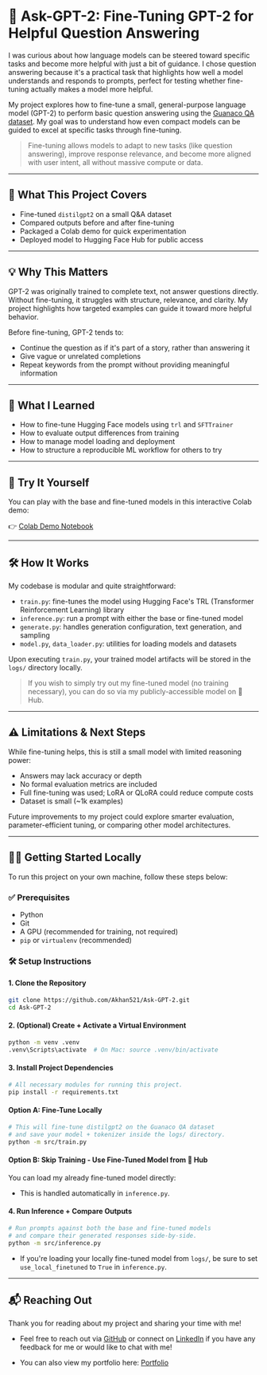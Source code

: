 # 🤖 Ask-GPT-2: Fine-Tuning GPT-2 for Helpful Question Answering

I was curious about how language models can be steered toward specific tasks and become more helpful with just a bit of guidance. I chose question answering because it's a practical task that highlights how well a model understands and responds to prompts, perfect for testing whether fine-tuning actually makes a model more helpful.

My project explores how to fine-tune a small, general-purpose language model (GPT-2) to perform basic question answering using the [Guanaco QA dataset](https://huggingface.co/datasets/mlabonne/guanaco-llama2-1k). My goal was to understand how even compact models can be guided to excel at specific tasks through fine-tuning.

> Fine-tuning allows models to adapt to new tasks (like question answering), improve response relevance, and become more aligned with user intent, all without massive compute or data.
---

## 📌 What This Project Covers

-  Fine-tuned `distilgpt2` on a small Q&A dataset
-  Compared outputs before and after fine-tuning
-  Packaged a Colab demo for quick experimentation
-  Deployed model to Hugging Face Hub for public access

---

## 💡 Why This Matters

GPT-2 was originally trained to complete text, not answer questions directly. Without fine-tuning, it struggles with structure, relevance, and clarity. My project highlights how targeted examples can guide it toward more helpful behavior.

Before fine-tuning, GPT-2 tends to:
- Continue the question as if it's part of a story, rather than answering it
- Give vague or unrelated completions
- Repeat keywords from the prompt without providing meaningful information

---

## 🧠 What I Learned

- How to fine-tune Hugging Face models using `trl` and `SFTTrainer`
- How to evaluate output differences from training
- How to manage model loading and deployment
- How to structure a reproducible ML workflow for others to try

---

## 🚀 Try It Yourself

You can play with the base and fine-tuned models in this interactive Colab demo:

👉 [Colab Demo Notebook](https://colab.research.google.com/drive/1mIY6XrOPOAuhILn_oL9H4j_Y_bPvQio-?usp=sharing)  

---

## 🛠 How It Works

My codebase is modular and quite straightforward:

- `train.py`: fine-tunes the model using Hugging Face's TRL (Transformer Reinforcement Learning) library
- `inference.py`: run a prompt with either the base or fine-tuned model
- `generate.py`: handles generation configuration, text generation, and sampling
- `model.py`, `data_loader.py`: utilities for loading models and datasets

Upon executing `train.py`, your trained model artifacts will be stored in the `logs/` directory locally.
> If you wish to simply try out my fine-tuned model (no training necessary), you can do so via my publicly-accessible model on 🤗 Hub.

---

## ⚠️ Limitations & Next Steps

While fine-tuning helps, this is still a small model with limited reasoning power:

- Answers may lack accuracy or depth
- No formal evaluation metrics are included
- Full fine-tuning was used; LoRA or QLoRA could reduce compute costs
- Dataset is small (~1k examples)

Future improvements to my project could explore smarter evaluation, parameter-efficient tuning, or comparing other model architectures.

---
## 🧑‍💻 Getting Started Locally

To run this project on your own machine, follow these steps below:

### ✅ Prerequisites

- Python
- Git
- A GPU (recommended for training, not required)
- `pip` or `virtualenv` (recommended)

### 🛠️ Setup Instructions

#### 1. Clone the Repository
```bash
git clone https://github.com/Akhan521/Ask-GPT-2.git
cd Ask-GPT-2
```

#### 2. (Optional) Create + Activate a Virtual Environment
```bash
python -m venv .venv
.venv\Scripts\activate  # On Mac: source .venv/bin/activate
```

#### 3. Install Project Dependencies
```bash
# All necessary modules for running this project.
pip install -r requirements.txt
```

#### Option A: Fine-Tune Locally
```bash
# This will fine-tune distilgpt2 on the Guanaco QA dataset
# and save your model + tokenizer inside the logs/ directory.
python -m src/train.py
```

#### Option B: Skip Training - Use Fine-Tuned Model from 🤗 Hub

You can load my already fine-tuned model directly:
 - This is handled automatically in `inference.py`.


#### 4. Run Inference + Compare Outputs
```bash
# Run prompts against both the base and fine-tuned models
# and compare their generated responses side-by-side.
python -m src/inference.py
```
- If you're loading your locally fine-tuned model from `logs/`, be sure to set `use_local_finetuned` to `True` in `inference.py`.
---

## 📬 Reaching Out

Thank you for reading about my project and sharing your time with me!

- Feel free to reach out via [GitHub](https://github.com/Akhan521) or connect on [LinkedIn](https://www.linkedin.com/in/aamir-khan-aak521/) if you have any feedback for me or would like to chat with me!

- You can also view my portfolio here: [Portfolio](https://aamir-khans-portfolio.vercel.app/)
